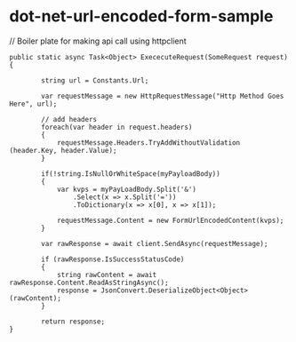 # dot-net-url-encoded-form-sample
// Boiler plate for making api call using httpclient

    public static async Task<Object> ExececuteRequest(SomeRequest request)
    {
          
            string url = Constants.Url;

            var requestMessage = new HttpRequestMessage("Http Method Goes Here", url);
            
            // add headers
            foreach(var header in request.headers)
            {
                requestMessage.Headers.TryAddWithoutValidation (header.Key, header.Value);
            }

            if(!string.IsNullOrWhiteSpace(myPayloadBody))
            {
                var kvps = myPayLoadBody.Split('&')
                    .Select(x => x.Split('='))
                    .ToDictionary(x => x[0], x => x[1]);

                requestMessage.Content = new FormUrlEncodedContent(kvps);
            }

            var rawResponse = await client.SendAsync(requestMessage);
            
            if (rawResponse.IsSuccessStatusCode)
            {
                string rawContent = await rawResponse.Content.ReadAsStringAsync();
                response = JsonConvert.DeserializeObject<Object>(rawContent);
            }

            return response;
    }
